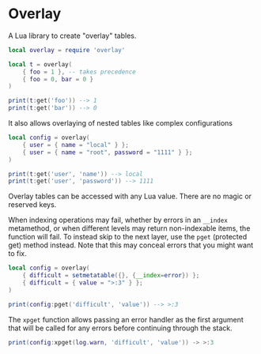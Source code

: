# Overlay

A Lua library to create "overlay" tables.

```lua
local overlay = require 'overlay'

local t = overlay(
    { foo = 1 }, -- takes precedence
    { foo = 0, bar = 0 }
)

print(t:get('foo')) --> 1
print(t:get('bar')) --> 0
```

It also allows overlaying of nested tables like complex configurations

```lua
local config = overlay(
    { user = { name = "local" } };
    { user = { name = "root", password = "1111" } };
)

print(t:get('user', 'name')) --> local
print(t:get('user', 'password')) --> 1111
```

Overlay tables can be accessed with any Lua value. There are no magic or
reserved keys.

When indexing operations may fail, whether by errors in an `__index` metamethod,
or when different levels may return non-indexable items, the function will fail.
To instead skip to the next layer, use the `pget` (protected get) method
instead.
Note that this may conceal errors that you might want to fix.

```lua
local config = overlay(
    { difficult = setmetatable({}, {__index=error}) };
    { difficult = { value = ">:3" } };
)

print(config:pget('difficult', 'value')) --> >:3
```

The `xpget` function allows passing an error handler as the first argument that
will be called for any errors before continuing through the stack.

```lua
print(config:xpget(log.warn, 'difficult', 'value')) -> >:3
```
